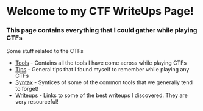 # Welcome to my CTF WriteUps Page!

### This page contains everything that I could gather while playing CTFs


Some stuff related to the CTFs

* [Tools](./toolsDiscovered.md) - Contains all the tools I have come across while playing CTFs
* [Tips](./tips.md) - General tips that I found myself to remember while playing any CTFs
* [Syntax](./syntax.md) - Syntices of some of the common tools that we generally tend to forget!
* [Writeups](./writeups.md) - Links to some of the best writeups I discovered. They are very resourceful!

